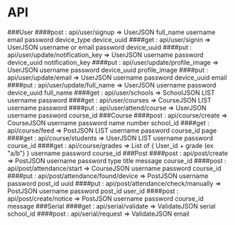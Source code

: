 API
=================
###User
####post : api/user/signup => UserJSON
    full_name
    username
    email
    password
    device_type
    device_uuid
####get : api/user/signin => UserJSON
    username or email
    password
    device_uuid
####put : api/user/update/notification_key => UserJSON
    username
    password
    device_uuid
    notification_key
####put : api/user/update/profile_image => UserJSON
    username
    password
    device_uuid
    profile_image
####put : api/user/update/email => UserJSON
    username
    password
    device_uuid
    email
####put : api/user/update/full_name => UserJSON
    username
    password
    device_uuid
    full_name
####get : api/user/schools => SchoolJSON LIST
    username
    password
####get : api/user/courses => CourseJSON LIST
    username
    password
####put : api/user/attend/course => UserJSON
    username
    password
    course_id
###Course
####post : api/course/create => CourseJSON
    username
    password
    name
    number
    school_id
####get : api/course/feed => PostJSON LIST
    username
    password
    course_id
    page
####get : api/course/students => UserJSON LIST
    username
    password
    course_id
####get : api/course/grades => List of { User_id + grade (ex "a/b") }
    username
    password
    course_id
###Post
####post : api/post/create => PostJSON
    username
    password
    type
    title
    message
    course_id
####post : api/post/attendance/start => CourseJSON
    username
    password
    course_id
####put : api/post/attendance/found/device => PostJSON
    username
    password
    post_id
    uuid
####put : api/post/attendance/check/manually => PostJSON
    username
    password
    post_id
    user_id
####post : api/post/create/notice => PostJSON
    username
    password
    course_id
    message
###Serial
####get : api/serial/validate => ValidateJSON
    serial
    school_id
####post : api/serial/request => ValidateJSON
    email
